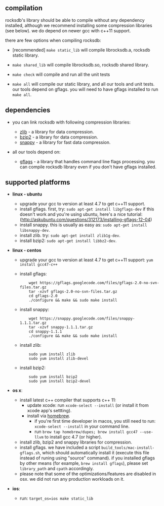 ## compilation

rocksdb's library should be able to compile without any dependency installed,
although we recommend installing some compression libraries (see below).
we do depend on newer gcc with c++11 support.

there are few options when compiling rocksdb:

* [recommended] `make static_lib` will compile librocksdb.a, rocksdb static library.

* `make shared_lib` will compile librocksdb.so, rocksdb shared library.

* `make check` will compile and run all the unit tests

* `make all` will compile our static library, and all our tools and unit tests. our tools
depend on gflags. you will need to have gflags installed to run `make all`.

## dependencies

* you can link rocksdb with following compression libraries:
  - [zlib](http://www.zlib.net/) - a library for data compression.
  - [bzip2](http://www.bzip.org/) - a library for data compression.
  - [snappy](https://code.google.com/p/snappy/) - a library for fast
      data compression.

* all our tools depend on:
  - [gflags](https://code.google.com/p/gflags/) - a library that handles
      command line flags processing. you can compile rocksdb library even
      if you don't have gflags installed.

## supported platforms

* **linux - ubuntu**
    * upgrade your gcc to version at least 4.7 to get c++11 support.
    * install gflags. first, try: `sudo apt-get install libgflags-dev`
      if this doesn't work and you're using ubuntu, here's a nice tutorial:
      (http://askubuntu.com/questions/312173/installing-gflags-12-04)
    * install snappy. this is usually as easy as:
      `sudo apt-get install libsnappy-dev`.
    * install zlib. try: `sudo apt-get install zlib1g-dev`.
    * install bzip2: `sudo apt-get install libbz2-dev`.
* **linux - centos**
    * upgrade your gcc to version at least 4.7 to get c++11 support:
      `yum install gcc47-c++`
    * install gflags:

              wget https://gflags.googlecode.com/files/gflags-2.0-no-svn-files.tar.gz
              tar -xzvf gflags-2.0-no-svn-files.tar.gz
              cd gflags-2.0
              ./configure && make && sudo make install

    * install snappy:

              wget https://snappy.googlecode.com/files/snappy-1.1.1.tar.gz
              tar -xzvf snappy-1.1.1.tar.gz
              cd snappy-1.1.1
              ./configure && make && sudo make install

    * install zlib:

              sudo yum install zlib
              sudo yum install zlib-devel

    * install bzip2:

              sudo yum install bzip2
              sudo yum install bzip2-devel

* **os x**:
    * install latest c++ compiler that supports c++ 11:
        * update xcode:  run `xcode-select --install` (or install it from xcode app's settting).
        * install via [homebrew](http://brew.sh/).
            * if you're first time developer in macos, you still need to run: `xcode-select --install` in your command line.
            * run `brew tap homebrew/dupes; brew install gcc47 --use-llvm` to install gcc 4.7 (or higher).
    * install zlib, bzip2 and snappy libraries for compression.
    * install gflags. we have included a script
    `build_tools/mac-install-gflags.sh`, which should automatically install it (execute this file instead of runing using "source" command).
    if you installed gflags by other means (for example, `brew install gflags`),
    please set `library_path` and `cpath` accordingly.
    * please note that some of the optimizations/features are disabled in osx.
    we did not run any production workloads on it.

* **ios**:
  * run: `target_os=ios make static_lib`
